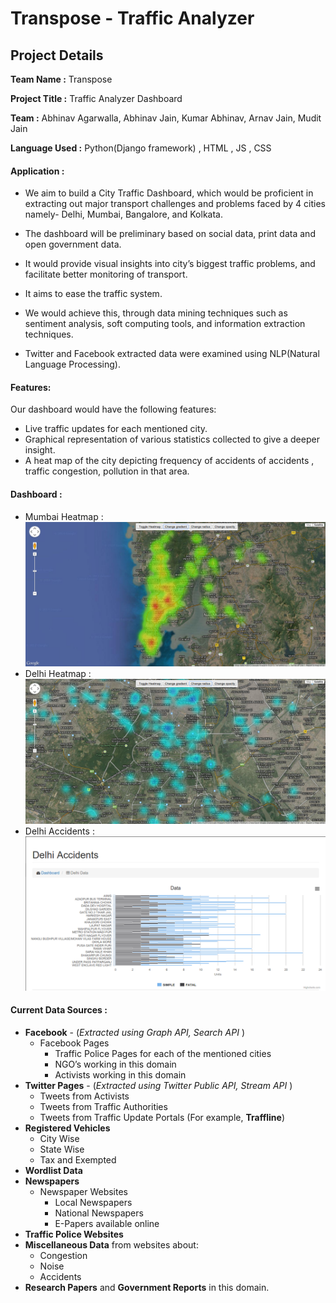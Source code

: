# Transpose - Traffic Analyzer

## Project Details

**Team Name :** Transpose

**Project Title :** Traffic Analyzer Dashboard

**Team  :**     Abhinav Agarwalla, Abhinav Jain,
Kumar Abhinav, Arnav Jain, Mudit Jain

**Language Used :** Python(Django framework) ,  HTML , JS , CSS

#### Application :

- We aim to build a City Traffic Dashboard, which would be proficient in extracting out major transport challenges and problems faced by 4 cities namely- Delhi, Mumbai, Bangalore, and Kolkata.

- The dashboard will be preliminary based on social data, print data and open government data.

- It would provide visual insights into city’s biggest traffic problems, and facilitate better monitoring of transport.

- It aims to ease the traffic system.

- We would achieve this, through data mining techniques such as sentiment analysis, soft computing tools, and information extraction techniques.

- Twitter and Facebook extracted data were examined using NLP(Natural Language Processing).

#### Features:
Our dashboard would have the following features:
* Live traffic updates for each mentioned city.
* Graphical representation of various statistics collected to give a deeper insight.
* A heat map of the city depicting frequency of accidents of accidents , traffic congestion, pollution in that area.

#### Dashboard : 
* Mumbai Heatmap : 
  ![Mumbai](https://raw.githubusercontent.com/abhinavcoder/Transpose_CODS/master/transpose-traffic-analyzer/HeatmapCreator/Images/Screenshots/Mumbai%20Dense.png)
* Delhi Heatmap : 
  ![Delhi](https://raw.githubusercontent.com/abhinavcoder/Transpose_CODS/master/transpose-traffic-analyzer/HeatmapCreator/Images/Screenshots/New%20Delhi%20Dense%20Points.png)
* Delhi Accidents :
  ![Delhi_Accidents](https://raw.githubusercontent.com/abhinavcoder/Transpose_CODS/master/transpose-traffic-analyzer/HeatmapCreator/Images/Screenshots/Selection_018.png)

#### Current Data Sources :
- **Facebook** - (*Extracted using Graph API, Search API* )
  - Facebook Pages
    - Traffic Police Pages for each of the mentioned cities
    - NGO’s working in this domain
    - Activists working in this domain
- **Twitter Pages** - (*Extracted using Twitter Public API, Stream API* )
  - Tweets from Activists
  - Tweets from Traffic Authorities
  - Tweets from Traffic Update Portals (For example, **Traffline**)
- **Registered Vehicles**
  - City Wise
  - State Wise
  - Tax and Exempted
- **Wordlist Data**
- **Newspapers**
  - Newspaper Websites 
    - Local Newspapers
    - National Newspapers
    - E-Papers available online
- **Traffic Police Websites**
- **Miscellaneous Data** from websites about:
  - Congestion
  - Noise
  - Accidents
- **Research Papers** and **Government Reports** in this domain.

